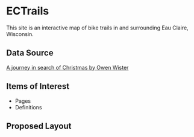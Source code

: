 ECTrails
========
This site is an interactive map of bike trails in and surrounding Eau Claire, Wisconsin.

Data Source
-----------
[A journey in search of Christmas by Owen Wister](https://www.gutenberg.org/ebooks/71547)

Items of Interest
-----------------
- Pages
- Definitions

Proposed Layout
---------------
